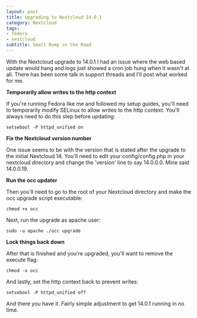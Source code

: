 ```yaml
---
layout: post
title: Upgrading to Nextcloud 14.0.1
category: Nextcloud
tags:
- fedora
- nextcloud
subtitle: Small Bump in the Road
---
```


With the Nextcloud upgrade to 14.0.1 I had an issue where the web based update would hang and logs just showed a cron job hung when it wasn't at all. There has been some talk in support threads and I'll post what worked for me.

**Temporarily allow writes to the http context**

If you're running Fedora like me and followed my setup guides, you'll need to temporarily modify SELinux to allow writes to the http context. You'll always need to do this step before updating:

```
setsebool -P httpd_unified on
```

**Fix the Nextcloud version number**

One issue seems to be with the version that is stated after the upgrade to the initial Nextcloud 14. You'll need to edit your config/config.php in your nextcloud directory and change the 'version' line to say 14.0.0.0. Mine said 14.0.0.19. 

**Run the occ updater**

Then you'll need to go to the root of your Nextcloud directory and make the occ upgrade script executable:

`chmod +x occ`

Next, run the upgrade as apache user:

`sudo -u apache ./occ upgrade`

**Lock things back down**

After that is finished and you're upgraded, you'll want to remove the execute flag:

`chmod -x occ`

And lastly, set the http context back to prevent writes:

`setsebool -P httpd_unified off`

And there you have it. Fairly simple adjustment to get 14.0.1 running in no time.

